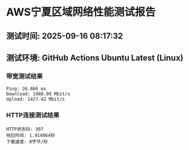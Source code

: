 # AWS宁夏区域网络性能测试报告
## 测试时间: 2025-09-16 08:17:32
## 测试环境: GitHub Actions Ubuntu Latest (Linux)

### 带宽测试结果
```
Ping: 26.866 ms
Download: 1988.09 Mbit/s
Upload: 1427.42 Mbit/s
```

### HTTP连接测试结果
```
HTTP状态码: 307
响应时间: 1.914064秒
下载速度: 0字节/秒
```

